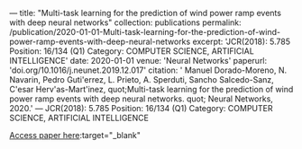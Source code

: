 —
title: "Multi-task learning for the prediction of wind power ramp events with deep neural networks"
collection: publications
permalink: /publication/2020-01-01-Multi-task-learning-for-the-prediction-of-wind-power-ramp-events-with-deep-neural-networks
excerpt: 'JCR(2018): 5.785 Position: 16/134 (Q1) Category: COMPUTER SCIENCE, ARTIFICIAL INTELLIGENCE'
date: 2020-01-01
venue: 'Neural Networks'
paperurl: 'doi.org/10.1016/j.neunet.2019.12.017'
citation: ' Manuel Dorado-Moreno,  N. Navarin,  Pedro Guti&apos;errez,  L. Prieto,  A. Sperduti,  Sancho Salcedo-Sanz,  C&apos;esar Herv&apos;as-Mart&apos;inez,    quot;Multi-task learning for the prediction of wind power ramp events with deep neural networks.   quot; Neural Networks, 2020.'
—
JCR(2018): 5.785 Position: 16/134 (Q1) Category: COMPUTER SCIENCE, ARTIFICIAL INTELLIGENCE

[Access paper here](doi.org/10.1016/j.neunet.2019.12.017):target="_blank"